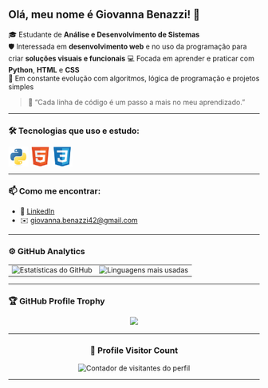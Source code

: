 ## Olá, meu nome é Giovanna Benazzi! 👋

🎓 Estudante de **Análise e Desenvolvimento de Sistemas**  
🛡️ Interessada em **desenvolvimento web** e no uso da programação para criar **soluções visuais e funcionais**
💻 Focada em aprender e praticar com **Python**, **HTML** e **CSS**  
🧠 Em constante evolução com algoritmos, lógica de programação e projetos simples

> 🌱 “Cada linha de código é um passo a mais no meu aprendizado.”

---

### 🛠️ Tecnologias que uso e estudo:

<div style="display: inline_block">
  <img align="center" alt="Python" height="40" width="40" src="https://raw.githubusercontent.com/devicons/devicon/master/icons/python/python-original.svg">
  <img align="center" alt="HTML" height="40" width="40" src="https://raw.githubusercontent.com/devicons/devicon/master/icons/html5/html5-original.svg">
  <img align="center" alt="CSS" height="40" width="40" src="https://raw.githubusercontent.com/devicons/devicon/master/icons/css3/css3-original.svg">
</div>

---

### 📫 Como me encontrar:

- 💼 [LinkedIn](https://www.linkedin.com/in/giovanna-benazzi-b68828252/)  
- ✉️ giovanna.benazzi42@gmail.com

---

### ⚙️ GitHub Analytics

<table>
  <tr>
    <td>
      <img
        align="left"
        src="https://github-readme-stats.vercel.app/api?username=benazzigi&theme=dark&hide_border=false&include_all_commits=true"
        alt="Estatísticas do GitHub"
      />
    </td>
    <td>
      <img
        align="left"
        src="https://github-readme-stats.vercel.app/api/top-langs/?username=benazzigi&theme=dark&hide_border=false&include_all_commits=true&count_private=true&layout=compact"
        alt="Linguagens mais usadas"
      />
    </td>
  </tr>
</table>

---

### 🏆 GitHub Profile Trophy

<p align="center">
  <a href="https://github.com/ryo-ma/github-profile-trophy">
    <img
      width="800"
      src="https://github-profile-trophy.vercel.app/?username=giovannabenazzi&column=8&theme=darkhub&no-frame=true&no-bg=true"
    />
  </a>
</p>

---

<div align="center">
  <h3><b>📍 Profile Visitor Count</b></h3>
</div>

<p align="center">
  <img
    src="https://profile-counter.glitch.me/giovannabenazzi/count.svg"
    alt="Contador de visitantes do perfil"
  />
</p>

---
